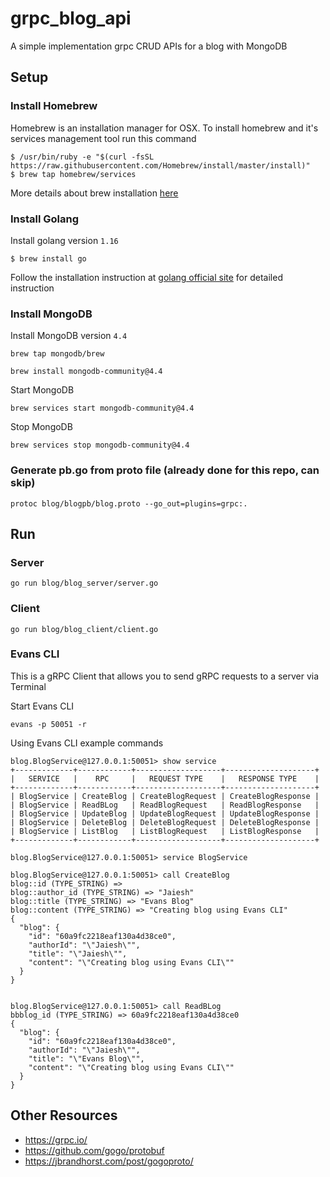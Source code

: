 # grpc_blog_api
A simple implementation grpc CRUD APIs for a blog with MongoDB

## Setup

### Install Homebrew

Homebrew is an installation manager for OSX. To install homebrew and it's services management tool run this command

```
$ /usr/bin/ruby -e "$(curl -fsSL https://raw.githubusercontent.com/Homebrew/install/master/install)"
$ brew tap homebrew/services
```

More details about brew installation [here](https://brew.sh/)

### Install Golang

Install golang version `1.16`

```
$ brew install go
```

Follow the installation instruction at [golang official site](https://golang.org/doc/install) for detailed instruction

### Install MongoDB

Install MongoDB version `4.4`

```
brew tap mongodb/brew

brew install mongodb-community@4.4
```

Start MongoDB

```
brew services start mongodb-community@4.4
```

Stop MongoDB

```
brew services stop mongodb-community@4.4
```


### Generate pb.go from proto file (already done for this repo, can skip)

```
protoc blog/blogpb/blog.proto --go_out=plugins=grpc:.
```

## Run

### Server
```
go run blog/blog_server/server.go
```
### Client
```
go run blog/blog_client/client.go
```

### Evans CLI
This is a gRPC Client that allows you to send gRPC requests to a server via Terminal

Start Evans CLI
```
evans -p 50051 -r
```

Using Evans CLI example commands

```
blog.BlogService@127.0.0.1:50051> show service
+-------------+------------+-------------------+--------------------+
|   SERVICE   |    RPC     |   REQUEST TYPE    |   RESPONSE TYPE    |
+-------------+------------+-------------------+--------------------+
| BlogService | CreateBlog | CreateBlogRequest | CreateBlogResponse |
| BlogService | ReadBLog   | ReadBlogRequest   | ReadBlogResponse   |
| BlogService | UpdateBlog | UpdateBlogRequest | UpdateBlogResponse |
| BlogService | DeleteBlog | DeleteBlogRequest | DeleteBlogResponse |
| BlogService | ListBlog   | ListBlogRequest   | ListBlogResponse   |
+-------------+------------+-------------------+--------------------+

blog.BlogService@127.0.0.1:50051> service BlogService

blog.BlogService@127.0.0.1:50051> call CreateBlog
blog::id (TYPE_STRING) => 
blog::author_id (TYPE_STRING) => "Jaiesh"
blog::title (TYPE_STRING) => "Evans Blog"
blog::content (TYPE_STRING) => "Creating blog using Evans CLI"
{
  "blog": {
    "id": "60a9fc2218eaf130a4d38ce0",
    "authorId": "\"Jaiesh\"",
    "title": "\"Jaiesh\"",
    "content": "\"Creating blog using Evans CLI\""
  }
}


blog.BlogService@127.0.0.1:50051> call ReadBLog
bbblog_id (TYPE_STRING) => 60a9fc2218eaf130a4d38ce0
{
  "blog": {
    "id": "60a9fc2218eaf130a4d38ce0",
    "authorId": "\"Jaiesh\"",
    "title": "\"Evans Blog\"",
    "content": "\"Creating blog using Evans CLI\""
  }
}
```

## Other Resources

- https://grpc.io/
- https://github.com/gogo/protobuf
- https://jbrandhorst.com/post/gogoproto/
